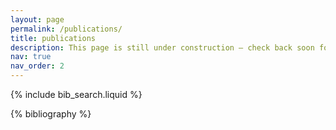```yaml
---
layout: page
permalink: /publications/
title: publications
description: This page is still under construction — check back soon for updates!
nav: true
nav_order: 2
---
```


<!-- _pages/publications.md -->

<!-- Bibsearch Feature -->

{% include bib_search.liquid %}

<div class="publications">

{% bibliography %}

</div>
